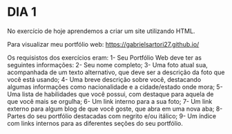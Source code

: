 # DIA 1

No exercício de hoje aprendemos a criar um site utilizando HTML.

Para visualizar meu portfólio web: https://gabrielsartori27.github.io/

Os requisistos dos exercícios eram:
1- Seu Portfólio Web deve ter as seguintes informações:
2- Seu nome completo;
3- Uma foto atual sua, acompanhada de um texto alternativo, que deve ser a descrição da foto que você está usando;
4- Uma breve descrição sobre você, destacando algumas informações como nacionalidade e a cidade/estado onde mora;
5- Uma lista de habilidades que você possui, com destaque para aquela de que você mais se orgulha;
6- Um link interno para a sua foto;
7- Um link externo para algum blog de que você goste, que abra em uma nova aba;
8- Partes do seu portfólio destacadas com negrito e/ou itálico;
9- Um índice com links internos para as diferentes seções do seu portfólio.
